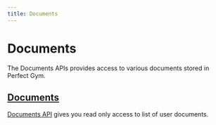 ```yaml
---
title: Documents
---
```


# Documents

The Documents APIs provides access to various documents stored in Perfect Gym.


## [Documents][Documents]

[Documents API][Documents] gives you read only access to list of user documents.



[Documents]: /Api/documents/documents/

